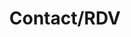 ---
title: "Contact/RDV"
draft: false
layout: "contact"
menu:
  main:
    name: "Contact/RDV"
    weight: 6
---
